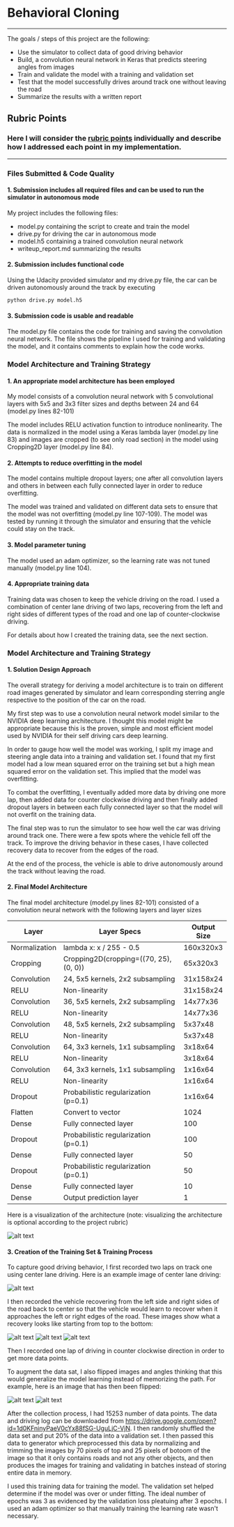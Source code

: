 # **Behavioral Cloning** 

---
The goals / steps of this project are the following:
* Use the simulator to collect data of good driving behavior
* Build, a convolution neural network in Keras that predicts steering angles from images
* Train and validate the model with a training and validation set
* Test that the model successfully drives around track one without leaving the road
* Summarize the results with a written report


[//]: # (Image References)

[image1]: ./examples/nvidia-cnn-architecture.jpg "Model Visualization"
[image2]: ./examples/center_image.jpg "Center Image"
[image3]: ./examples/recovery_center_1.jpg "Recovery Image"
[image4]: ./examples/recovery_center_2.jpg "Recovery Image"
[image5]: ./examples/recovery_center_3.jpg "Recovery Image"
[image6]: ./examples/orig_image.jpg "Normal Image"
[image7]: ./examples/flipped_image.jpg "Flipped Image"

## Rubric Points
### Here I will consider the [rubric points](https://review.udacity.com/#!/rubrics/432/view) individually and describe how I addressed each point in my implementation.  

---
### Files Submitted & Code Quality

#### 1. Submission includes all required files and can be used to run the simulator in autonomous mode

My project includes the following files:
* model.py containing the script to create and train the model
* drive.py for driving the car in autonomous mode
* model.h5 containing a trained convolution neural network 
* writeup_report.md summarizing the results

#### 2. Submission includes functional code
Using the Udacity provided simulator and my drive.py file, the car can be driven autonomously around the track by executing 
```sh
python drive.py model.h5
```

#### 3. Submission code is usable and readable

The model.py file contains the code for training and saving the convolution neural network. The file shows the pipeline I used for training and validating the model, and it contains comments to explain how the code works.

### Model Architecture and Training Strategy

#### 1. An appropriate model architecture has been employed

My model consists of a convolution neural network with 5 convolutional layers with 5x5 and 3x3 filter sizes and depths between 24 and 64 (model.py lines 82-101) 

The model includes RELU activation function to introduce nonlinearity. The data is normalized in the model using a Keras lambda layer (model.py line 83) and images are cropped (to see only road section) in the model using Cropping2D layer (model.py line 84).

#### 2. Attempts to reduce overfitting in the model

The model contains multiple dropout layers; one after all convolution layers and others in between each fully connected layer in order to reduce overfitting. 

The model was trained and validated on different data sets to ensure that the model was not overfitting (model.py line 107-109). The model was tested by running it through the simulator and ensuring that the vehicle could stay on the track.

#### 3. Model parameter tuning

The model used an adam optimizer, so the learning rate was not tuned manually (model.py line 104).

#### 4. Appropriate training data

Training data was chosen to keep the vehicle driving on the road. I used a combination of center lane driving of two laps, recovering from the left and right sides of different types of the road and one lap of counter-clockwise driving.

For details about how I created the training data, see the next section. 

### Model Architecture and Training Strategy

#### 1. Solution Design Approach

The overall strategy for deriving a model architecture is to train on different road images generated by simulator and learn corresponding sterring angle respective to the position of the car on the road.

My first step was to use a convolution neural network model similar to the NVIDIA deep learning architecture. I thought this model might be appropriate because this is the proven, simple and most efficient model used by NVIDIA for their self driving cars deep learning.

In order to gauge how well the model was working, I split my image and steering angle data into a training and validation set. I found that my first model had a low mean squared error on the training set but a high mean squared error on the validation set. This implied that the model was overfitting. 

To combat the overfitting, I eventually added more data by driving one more lap, then added data for counter clockwise driving and then finally added dropout layers in between each fully connected layer so that the model will not overfit on the training data.

The final step was to run the simulator to see how well the car was driving around track one. There were a few spots where the vehicle fell off the track. To improve the driving behavior in these cases, I have collected recovery data to recover from the edges of the road.

At the end of the process, the vehicle is able to drive autonomously around the track without leaving the road.

#### 2. Final Model Architecture

The final model architecture (model.py lines 82-101) consisted of a convolution neural network with the following layers and layer sizes

| Layer         | Layer Specs                                | Output Size |
|---------------|--------------------------------------------|-------------|
| Normalization | lambda x: x / 255 - 0.5                    | 160x320x3   |
| Cropping      | Cropping2D(cropping=((70, 25), (0, 0))     | 65x320x3    |
| Convolution   | 24, 5x5 kernels, 2x2 subsampling           | 31x158x24   |
| RELU          | Non-linearity                              | 31x158x24   |
| Convolution   | 36, 5x5 kernels, 2x2 subsampling           | 14x77x36    |
| RELU          | Non-linearity                              | 14x77x36    |
| Convolution   | 48, 5x5 kernels, 2x2 subsampling           | 5x37x48     |
| RELU          | Non-linearity                              | 5x37x48     |
| Convolution   | 64, 3x3 kernels, 1x1 subsampling           | 3x18x64     |
| RELU          | Non-linearity                              | 3x18x64     |
| Convolution   | 64, 3x3 kernels, 1x1 subsampling           | 1x16x64     |
| RELU          | Non-linearity                              | 1x16x64     |
| Dropout       | Probabilistic regularization (p=0.1)       | 1x16x64     |
| Flatten       | Convert to vector                          | 1024        |
| Dense         | Fully connected layer                      | 100         |
| Dropout       | Probabilistic regularization (p=0.1)       | 100         |
| Dense         | Fully connected layer                      | 50          |
| Dropout       | Probabilistic regularization (p=0.1)       | 50          |
| Dense         | Fully connected layer                      | 10          |
| Dense         | Output prediction layer                    | 1           |

Here is a visualization of the architecture (note: visualizing the architecture is optional according to the project rubric)

![alt text][image1]

#### 3. Creation of the Training Set & Training Process

To capture good driving behavior, I first recorded two laps on track one using center lane driving. Here is an example image of center lane driving:

![alt text][image2]

I then recorded the vehicle recovering from the left side and right sides of the road back to center so that the vehicle would learn to recover when it approaches the left or right edges of the road. These images show what a recovery looks like starting from top to the bottom:

![alt text][image3]
![alt text][image4]
![alt text][image5]

Then I recorded one lap of driving in counter clockwise direction in order to get more data points.

To augment the data sat, I also flipped images and angles thinking that this would generalize the model learning instead of memorizing the path. For example, here is an image that has then been flipped:

![alt text][image6]
![alt text][image7]

After the collection process, I had 15253 number of data points. The data and driving log can be downloaded from https://drive.google.com/open?id=1d0KFninyPaeV0cYx88fSG-UguLjC-VjN. I then randomly shuffled the data set and put 20% of the data into a validation set. I then passed this data to generator which preprocessed this data by normalizing and trimming the images by 70 pixels of top and 25 pixels of botoom of the image so that it only contains roads and not any other objects, and then produces the images for training and validating in batches instead of storing entire data in memory.

I used this training data for training the model. The validation set helped determine if the model was over or under fitting. The ideal number of epochs was 3 as evidenced by the validation loss pleatuing after 3 epochs. I used an adam optimizer so that manually training the learning rate wasn't necessary.
